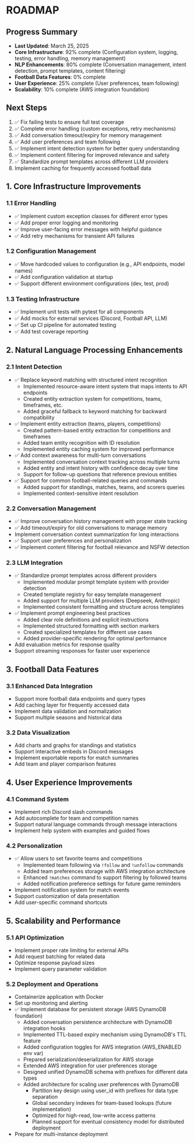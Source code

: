 # ROADMAP

## Progress Summary
- **Last Updated**: March 25, 2025
- **Core Infrastructure**: 92% complete (Configuration system, logging, testing, error handling, memory management)
- **NLP Enhancements**: 80% complete (Conversation management, intent detection, prompt templates, content filtering)
- **Football Data Features**: 0% complete
- **User Experience**: 25% complete (User preferences, team following)
- **Scalability**: 10% complete (AWS integration foundation)

## Next Steps
1. ✅ Fix failing tests to ensure full test coverage 
2. ✅ Complete error handling (custom exceptions, retry mechanisms)
3. ✅ Add conversation timeout/expiry for memory management
4. ✅ Add user preferences and team following
5. ✅ Implement intent detection system for better query understanding
6. ✅ Implement content filtering for improved relevance and safety
7. ✅ Standardize prompt templates across different LLM providers
8. Implement caching for frequently accessed football data

## 1. Core Infrastructure Improvements

### 1.1 Error Handling
- ✅ Implement custom exception classes for different error types
- ✅ Add proper error logging and monitoring
- ✅ Improve user-facing error messages with helpful guidance
- ✅ Add retry mechanisms for transient API failures

### 1.2 Configuration Management
- ✅ Move hardcoded values to configuration (e.g., API endpoints, model names)
- ✅ Add configuration validation at startup
- ✅ Support different environment configurations (dev, test, prod)

### 1.3 Testing Infrastructure
- ✅ Implement unit tests with pytest for all components
- ✅ Add mocks for external services (Discord, Football API, LLM)
- ✅ Set up CI pipeline for automated testing
- ✅ Add test coverage reporting

## 2. Natural Language Processing Enhancements

### 2.1 Intent Detection
- ✅ Replace keyword matching with structured intent recognition
  - Implemented resource-aware intent system that maps intents to API endpoints
  - Created entity extraction system for competitions, teams, timeframes, etc.
  - Added graceful fallback to keyword matching for backward compatibility
- ✅ Implement entity extraction (teams, players, competitions)
  - Created pattern-based entity extraction for competitions and timeframes
  - Added team entity recognition with ID resolution
  - Implemented entity caching system for improved performance
- ✅ Add context awareness for multi-turn conversations
  - Implemented conversation context tracking across multiple turns
  - Added entity and intent history with confidence decay over time
  - Support for follow-up questions that reference previous entities
- ✅ Support for common football-related queries and commands
  - Added support for standings, matches, teams, and scorers queries
  - Implemented context-sensitive intent resolution

### 2.2 Conversation Management
- ✅ Improve conversation history management with proper state tracking
- ✅ Add timeout/expiry for old conversations to manage memory
- Implement conversation context summarization for long interactions
- ✅ Support user preferences and personalization
- ✅ Implement content filtering for football relevance and NSFW detection

### 2.3 LLM Integration
- ✅ Standardize prompt templates across different providers
  - Implemented modular prompt template system with provider detection
  - Created template registry for easy template management
  - Added support for multiple LLM providers (Deepseek, Anthropic)
  - Implemented consistent formatting and structure across templates
- ✅ Implement prompt engineering best practices
  - Added clear role definitions and explicit instructions
  - Implemented structured formatting with section markers
  - Created specialized templates for different use cases
  - Added provider-specific rendering for optimal performance
- Add evaluation metrics for response quality
- Support streaming responses for faster user experience

## 3. Football Data Features

### 3.1 Enhanced Data Integration
- Support more football data endpoints and query types
- Add caching layer for frequently accessed data
- Implement data validation and normalization
- Support multiple seasons and historical data

### 3.2 Data Visualization
- Add charts and graphs for standings and statistics
- Support interactive embeds in Discord messages
- Implement exportable reports for match summaries
- Add team and player comparison features

## 4. User Experience Improvements

### 4.1 Command System
- Implement rich Discord slash commands
- Add autocomplete for team and competition names
- Support natural language commands through message interactions
- Implement help system with examples and guided flows

### 4.2 Personalization
- ✅ Allow users to set favorite teams and competitions
  - Implemented team following via `!follow` and `!unfollow` commands
  - Added team preferences storage with AWS integration architecture
  - Enhanced `!matches` command to support filtering by followed teams
  - Added notification preference settings for future game reminders
- Implement notification system for match events
- Support customization of data presentation
- Add user-specific command shortcuts

## 5. Scalability and Performance

### 5.1 API Optimization
- Implement proper rate limiting for external APIs
- Add request batching for related data
- Optimize response payload sizes
- Implement query parameter validation

### 5.2 Deployment and Operations
- Containerize application with Docker
- Set up monitoring and alerting
- ✅ Implement database for persistent storage (AWS DynamoDB foundation)
  - Added conversation persistence architecture with DynamoDB integration hooks
  - Implemented TTL-based expiry mechanism using DynamoDB's TTL feature
  - Added configuration toggles for AWS integration (AWS_ENABLED env var)
  - Prepared serialization/deserialization for AWS storage
  - Extended AWS integration for user preferences storage
  - Designed unified DynamoDB schema with prefixes for different data types
  - Added architecture for scaling user preferences with DynamoDB
    - Partition key design using user_id with prefixes for data type separation
    - Global secondary indexes for team-based lookups (future implementation)
    - Optimized for high-read, low-write access patterns
    - Planned support for eventual consistency model for distributed deployment
- Prepare for multi-instance deployment